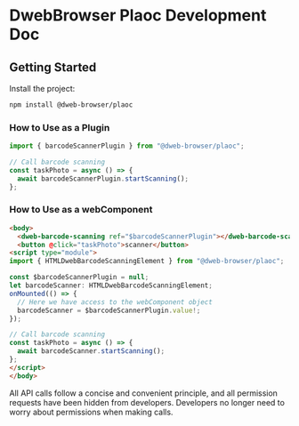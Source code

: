 # DwebBrowser Plaoc Development Doc

## Getting Started

Install the project:

```bash
npm install @dweb-browser/plaoc
```

### How to Use as a Plugin

```typescript
import { barcodeScannerPlugin } from "@dweb-browser/plaoc";

// Call barcode scanning
const taskPhoto = async () => {
  await barcodeScannerPlugin.startScanning();
};
```

### How to Use as a webComponent

```HTML
<body>
  <dweb-barcode-scanning ref="$barcodeScannerPlugin"></dweb-barcode-scanning>
  <button @click="taskPhoto">scanner</button>
<script type="module">
import { HTMLDwebBarcodeScanningElement } from "@dweb-browser/plaoc";

const $barcodeScannerPlugin = null;
let barcodeScanner: HTMLDwebBarcodeScanningElement;
onMounted(() => {
  // Here we have access to the webComponent object
  barcodeScanner = $barcodeScannerPlugin.value!;
});

// Call barcode scanning
const taskPhoto = async () => {
  await barcodeScanner.startScanning();
};
</script>
</body>
```

All API calls follow a concise and convenient principle, and all permission requests have been hidden from developers. Developers no longer need to worry about permissions when making calls.
